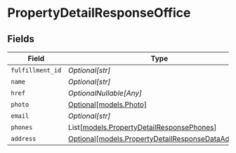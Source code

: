 # PropertyDetailResponseOffice


## Fields

| Field                                                                                                | Type                                                                                                 | Required                                                                                             | Description                                                                                          |
| ---------------------------------------------------------------------------------------------------- | ---------------------------------------------------------------------------------------------------- | ---------------------------------------------------------------------------------------------------- | ---------------------------------------------------------------------------------------------------- |
| `fulfillment_id`                                                                                     | *Optional[str]*                                                                                      | :heavy_minus_sign:                                                                                   | N/A                                                                                                  |
| `name`                                                                                               | *Optional[str]*                                                                                      | :heavy_minus_sign:                                                                                   | N/A                                                                                                  |
| `href`                                                                                               | *OptionalNullable[Any]*                                                                              | :heavy_minus_sign:                                                                                   | N/A                                                                                                  |
| `photo`                                                                                              | [Optional[models.Photo]](../models/photo.md)                                                         | :heavy_minus_sign:                                                                                   | N/A                                                                                                  |
| `email`                                                                                              | *Optional[str]*                                                                                      | :heavy_minus_sign:                                                                                   | N/A                                                                                                  |
| `phones`                                                                                             | List[[models.PropertyDetailResponsePhones](../models/propertydetailresponsephones.md)]               | :heavy_minus_sign:                                                                                   | N/A                                                                                                  |
| `address`                                                                                            | [Optional[models.PropertyDetailResponseDataAddress]](../models/propertydetailresponsedataaddress.md) | :heavy_minus_sign:                                                                                   | N/A                                                                                                  |